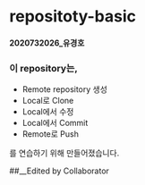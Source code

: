# repositoty-basic  
#### __2020732026_유경호__
  
### 이 repository는,  
* Remote repository 생성
* Local로 Clone
* Local에서 수정
* Local에서 Commit
* Remote로 Push  

를 연습하기 위해 만들어졌습니다.

##__Edited by Collaborator